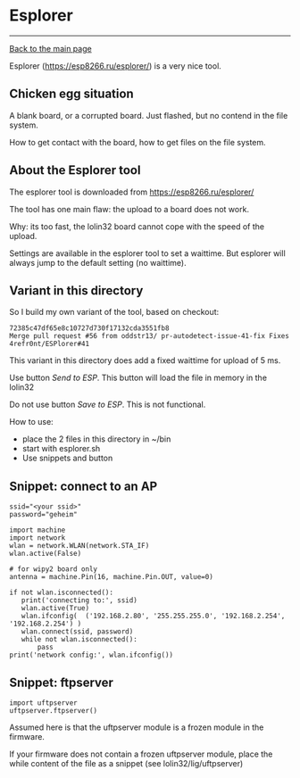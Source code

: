# Esplorer
***
[Back to the main page](../readme.md)



Esplorer (https://esp8266.ru/esplorer/) is a very nice tool.

## Chicken egg situation 

A blank board, or a corrupted board. Just flashed, but no contend in the file system.

How to get contact with the board, how to get files on the file system.

## About the Esplorer tool

The esplorer tool is downloaded from https://esp8266.ru/esplorer/ 

The tool has one main flaw: the upload to a board does not work.

Why: its too fast, the lolin32 board cannot cope with the speed of the upload.

Settings are available in the esplorer tool to set a waittime. But esplorer will always jump to the default setting (no waittime).

## Variant in this directory

So I build my own variant of the tool, based on checkout:

	72385c47df65e8c10727d730f17132cda3551fb8 
	Merge pull request #56 from oddstr13/ pr-autodetect-issue-41-fix Fixes 4refr0nt/ESPlorer#41

This variant in this directory does add a fixed waittime for upload of 5 ms.

Use  button *Send to ESP*. This button will load the file in memory in the lolin32

Do not use button *Save to ESP*. This is not functional.

How to use:

* place the 2 files in this directory in ~/bin
* start with esplorer.sh
* Use snippets and button <Send to ESP>


## Snippet: connect to an AP

	ssid="<your ssid>"
	password="geheim"

	import machine
	import network
	wlan = network.WLAN(network.STA_IF)
	wlan.active(False)

	# for wipy2 board only
	antenna = machine.Pin(16, machine.Pin.OUT, value=0)

	if not wlan.isconnected():
	   print('connecting to:', ssid)
	   wlan.active(True)
	   wlan.ifconfig(  ('192.168.2.80', '255.255.255.0', '192.168.2.254', '192.168.2.254') )
	   wlan.connect(ssid, password)
	   while not wlan.isconnected():
	       pass
	print('network config:', wlan.ifconfig())

## Snippet: ftpserver

	import uftpserver
	uftpserver.ftpserver()

Assumed here is that the uftpserver module is a frozen module in the firmware.

If your firmware does not contain a frozen uftpserver module, place the while content of the file as a snippet (see lolin32/lig/uftpserver)







